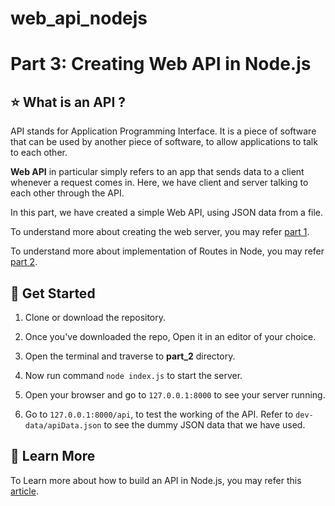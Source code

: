 ﻿# web_api_nodejs

# Part 3: Creating Web API in Node.js

## ⭐ What is an API ?

API stands for Application Programming Interface. It is a piece of software that can be used by another piece of software, to allow applications to talk to each other.

**Web API** in particular simply refers to an app that sends data to a client whenever a request comes in. Here, we have client and server talking to each other through the API.
<br>

In this part, we have created a simple Web API, using JSON data from a file.

To understand more about creating the web server, you may refer <a href="https://github.com/OpenGenus/web_api_nodejs/tree/master/part_1">part 1</a>.

To understand more about implementation of Routes in Node, you may refer <a href="https://github.com/OpenGenus/web_api_nodejs/tree/master/part_2">part 2</a>.

## 🚀 Get Started

1. Clone or download the repository.

2. Once you've downloaded the repo, Open it in an editor of your choice.

3. Open the terminal and traverse to **part_2** directory.

4. Now run command `node index.js` to start the server.

5. Open your browser and go to `127.0.0.1:8000` to see your server running.

6. Go to `127.0.0.1:8000/api`, to test the working of the API. Refer to `dev-data/apiData.json` to see the dummy JSON data that we have used.

## 📝 Learn More

To Learn more about how to build an API in Node.js, you may refer this <a href="https://iq.opengenus.org/creating-a-web-api-node-js/"> article</a>.
